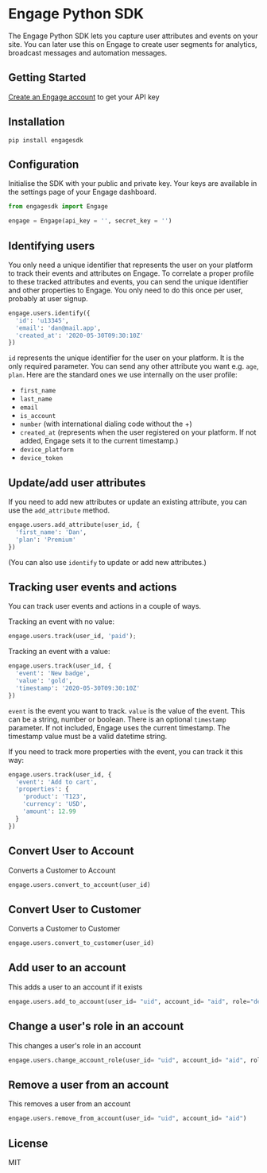 # Engage Python SDK

The Engage Python SDK lets you capture user attributes and events on your site. You can later use this on Engage to create user segments for analytics, broadcast messages and automation messages.

## Getting Started

[Create an Engage account](https://engage.so/) to get your API key


## Installation

```ssh
pip install engagesdk
```

## Configuration

Initialise the SDK with your public and private key. Your keys are available in the settings page of your Engage dashboard.

```python
from engagesdk import Engage

engage = Engage(api_key = '', secret_key = '')

```

## Identifying users

You only need a unique identifier that represents the user on your platform to track their events and attributes on Engage. To correlate a proper profile to these tracked attributes and events, you can send the unique identifier and other properties to Engage. You only need to do this once per user, probably at user signup. 

```python
engage.users.identify({
  'id': 'u13345',
  'email': 'dan@mail.app',
  'created_at': '2020-05-30T09:30:10Z'
})
```

`id` represents the unique identifier for the user on your platform. It is the only required parameter. You can send any other attribute you want e.g. `age`, `plan`. Here are the standard ones we use internally on the user profile:
- `first_name`
- `last_name`
- `email`
- `is_account`
- `number` (with international dialing code without the +)
- `created_at` (represents when the user registered on your platform. If not added, Engage sets it to the current timestamp.)
- `device_platform`
- `device_token`


## Update/add user attributes

If you need to add new attributes or update an existing attribute, you can use the `add_attribute` method. 

```python
engage.users.add_attribute(user_id, {
  'first_name': 'Dan',
  'plan': 'Premium'
})
```

(You can also use `identify` to update or add new attributes.)

## Tracking user events and actions

You can track user events and actions in a couple of ways. 

Tracking an event with no value:

```python
engage.users.track(user_id, 'paid');
```

Tracking an event with a value:

```python
engage.users.track(user_id, {
  'event': 'New badge',
  'value': 'gold',
  'timestamp': '2020-05-30T09:30:10Z'
})
```

`event` is the event you want to track. `value` is the value of the event. This can be a string, number or boolean. There is an optional `timestamp` parameter. If not included, Engage uses the current timestamp. The timestamp value must be a valid datetime string.

If you need to track more properties with the event, you can track it this way:

```python
engage.users.track(user_id, {
  'event': 'Add to cart',
  'properties': {
    'product': 'T123',
    'currency': 'USD',
    'amount': 12.99
  }
})
```

## Convert User to Account

Converts a Customer to Account

```python
engage.users.convert_to_account(user_id)
```

## Convert User to Customer

Converts a Customer to Customer

```python
engage.users.convert_to_customer(user_id)
```

## Add user to an account

This adds a user to an account if it exists

```python
engage.users.add_to_account(user_id= "uid", account_id= "aid", role="developer")
```

## Change a user's role in an account

This changes a user's role in an account

```python
engage.users.change_account_role(user_id= "uid", account_id= "aid", role="admin")
```

## Remove a user from an account

This removes a user from an account

```python
engage.users.remove_from_account(user_id= "uid", account_id= "aid")
```

## License

MIT
